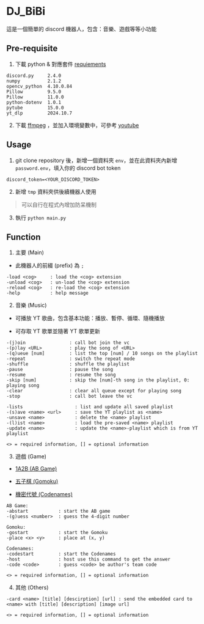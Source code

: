 # DJ_BiBi

這是一個簡單的 discord 機器人，包含：音樂、遊戲等等小功能

## Pre-requisite

1. 下載 python & 對應套件 [requiements](https://github.com/patrick0314/DJ_BiBi/blob/main/requiements.txt)
```
discord.py     2.4.0
numpy          2.1.2
opencv_python  4.10.0.84
Pillow         9.5.0
Pillow         11.0.0
python-dotenv  1.0.1
pytube         15.0.0
yt_dlp         2024.10.7
```

2. 下載 [ffmpeg](https://ffmpeg.org/download.html#build-windows) ，並加入環境變數中，可參考 [youtube](https://youtu.be/hHfzHVuRx7k?t=150)

## Usage

1. git clone repository 後，新增一個資料夾 `env`，並在此資料夾內新增 `password.env`，填入你的 discord bot token
```
discord_token=<YOUR_DISCORD_TOKEN>
```

2. 新增 `tmp` 資料夾供後續機器人使用

> 可以自行在程式內增加防呆機制

3. 執行 `python main.py`

## Function

1. 主要 (Main)

* 此機器人的前綴 (prefix) 為 `;`

```
-load <cog>     : load the <cog> extension
-unload <cog>   : un-load the <cog> extension
-reload <cog>   : re-load the <cog> extension
-help           : help message
```

2. 音樂 (Music)

* 可播放 YT 歌曲，包含基本功能：播放、暫停、循環、隨機播放

* 可存取 YT 歌單並隨著 YT 歌單更新

```
-(j)oin                : call bot join the vc
-(p)lay <URL>          : play the song of <URL>
-(q)ueue [num]         : list the top [num] / 10 songs on the playlist
-repeat                : switch the repeat mode
-shuffle               : shuffle the playlist
-pause                 : pause the song
-resume                : resume the song
-skip [num]            : skip the [num]-th song in the playlist, 0: playing song
-clear                 : clear all queue except for playing song
-stop                  : call bot leave the vc

-lists                   : list and update all saved playlist
-(s)ave <name> <url>     : save the YT playlist as <name>
-unsave <name>           : delete the <name> playlist
-(l)ist <name>           : load the pre-saved <name> playlist
-update <name>           : update the <name>-playlist which is from YT playlist

<> = required information, [] = optional information
```

3. 遊戲 (Game)

* [1A2B (AB Game)](https://zh.wikipedia.org/zh-tw/1A2B)

* [五子棋 (Gomoku)](https://zh.wikipedia.org/zh-tw/%E4%BA%94%E5%AD%90%E6%A3%8B)

* [機密代號 (Codenames)](https://en.wikipedia.org/wiki/Codenames_(board_game))

```
AB Game:
-abstart           : start the AB game
-(g)uess <number>  : guess the 4-digit number

Gomoku:
-gostart           : start the Gomoku
-place <x> <y>     : place at (x, y)

Codenames:
-codestart         : start the Codenames
-host              : host use this command to get the answer
-code <code>       : guess <code> be author's team code

<> = required information, [] = optional information
```

4. 其他 (Others)

```
-card <name> [title] [descirption] [url] : send the embedded card to <name> with [title] [description] [image url]

<> = required information, [] = optional information
```